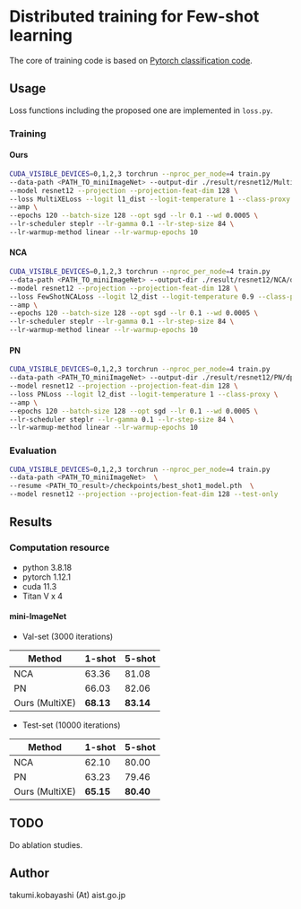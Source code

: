 # Distributed training for Few-shot learning

The core of training code is based on [Pytorch classification code](https://github.com/pytorch/vision/tree/main/references/classification).

## Usage

Loss functions including the proposed one are implemented in `loss.py`.

### Training
#### Ours
```bash
CUDA_VISIBLE_DEVICES=0,1,2,3 torchrun --nproc_per_node=4 train.py 
--data-path <PATH_TO_miniImageNet> --output-dir ./result/resnet12/MultiXE_l1/dpp_sgd_ep120wm10/  \
--model resnet12 --projection --projection-feat-dim 128 \
--loss MultiXELoss --logit l1_dist --logit-temperature 1 --class-proxy \
--amp \
--epochs 120 --batch-size 128 --opt sgd --lr 0.1 --wd 0.0005 \
--lr-scheduler steplr --lr-gamma 0.1 --lr-step-size 84 \
--lr-warmup-method linear --lr-warmup-epochs 10 
```

#### NCA
```bash
CUDA_VISIBLE_DEVICES=0,1,2,3 torchrun --nproc_per_node=4 train.py 
--data-path <PATH_TO_miniImageNet> --output-dir ./result/resnet12/NCA/dpp_sgd_ep120wm10/  \
--model resnet12 --projection --projection-feat-dim 128 \
--loss FewShotNCALoss --logit l2_dist --logit-temperature 0.9 --class-proxy \
--amp \
--epochs 120 --batch-size 128 --opt sgd --lr 0.1 --wd 0.0005 \
--lr-scheduler steplr --lr-gamma 0.1 --lr-step-size 84 \
--lr-warmup-method linear --lr-warmup-epochs 10 
```

#### PN
```bash
CUDA_VISIBLE_DEVICES=0,1,2,3 torchrun --nproc_per_node=4 train.py 
--data-path <PATH_TO_miniImageNet> --output-dir ./result/resnet12/PN/dpp_sgd_ep120wm10/  \
--model resnet12 --projection --projection-feat-dim 128 \
--loss PNLoss --logit l2_dist --logit-temperature 1 --class-proxy \
--amp \
--epochs 120 --batch-size 128 --opt sgd --lr 0.1 --wd 0.0005 \
--lr-scheduler steplr --lr-gamma 0.1 --lr-step-size 84 \
--lr-warmup-method linear --lr-warmup-epochs 10 
```

### Evaluation
```bash
CUDA_VISIBLE_DEVICES=0,1,2,3 torchrun --nproc_per_node=4 train.py 
--data-path <PATH_TO_miniImageNet>  \
--resume <PATH_TO_result>/checkpoints/best_shot1_model.pth  \
--model resnet12 --projection --projection-feat-dim 128 --test-only 
```

## Results
### Computation resource
- python 3.8.18 
- pytorch 1.12.1
- cuda 11.3
- Titan V x 4 

#### mini-ImageNet

- Val-set (3000 iterations) 

| Method  | 1-shot | 5-shot |
|---|---|---|
| NCA    | 63.36 | 81.08   |
| PN     | 66.03 | 82.06   |
| Ours (MultiXE)| **68.13** | **83.14**   |

- Test-set (10000 iterations) 

| Method  | 1-shot | 5-shot |
|---|---|---|
| NCA    | 62.10 | 80.00   |
| PN     | 63.23 | 79.46   |
| Ours (MultiXE)| **65.15** | **80.40**   |

## TODO
Do ablation studies.

## Author
takumi.kobayashi (At) aist.go.jp
